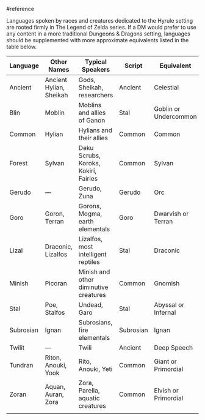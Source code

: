  #reference 

Languages spoken by races and creatures dedicated to the Hyrule setting are rooted firmly in The Legend of Zelda series. If a DM would prefer to use any content in a more traditional Dungeons & Dragons setting, languages should be supplemented with more approximate equivalents listed in the table below.

| Language  | Other Names             | Typical Speakers                      | Script    | Equivalent            |
| --------- | ----------------------- | ------------------------------------- | --------- | --------------------- |
| Ancient   | Ancient Hylian, Sheikah | Gods, Sheikah, researchers            | Ancient   | Celestial             |
| Blin      | Moblin                  | Moblins and allies of Ganon           | Stal      | Goblin or Undercommon |
| Common    | Hylian                  | Hylians and their allies              | Common    | Common                |
| Forest    | Sylvan                  | Deku Scrubs, Koroks, Kokiri, Fairies  | Common    | Sylvan                |
| Gerudo    | —                       | Gerudo, Zuna                          | Gerudo    | Orc                   |
| Goro      | Goron, Terran           | Gorons, Mogma, earth elementals       | Goro      | Dwarvish or Terran    |
| Lizal     | Draconic, Lizalfos      | Lizalfos, most intelligent reptiles   | Stal      | Draconic              |
| Minish    | Picoran                 | Minish and other diminutive creatures | Common    | Gnomish               |
| Stal      | Poe, Stalfos            | Undead, Garo                          | Stal      | Abyssal or Infernal   |
| Subrosian | Ignan                   | Subrosians, fire elementals           | Subrosian | Ignan                 |
| Twilit    | —                       | Twili                                 | Ancient   | Deep Speech           |
| Tundran   | Riton, Anouki, Yook     | Rito, Anouki, Yeti                    | Common    | Giant or Primordial   |
| Zoran     | Aquan, Auran, Zora      | Zora, Parella, aquatic creatures      | Common    | Elvish or Primordial  |
|           |                         |                                       |           |                       |
